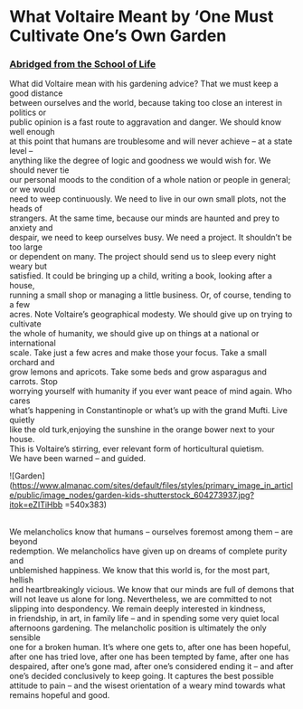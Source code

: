 # What Voltaire Meant by ‘One Must Cultivate One’s Own Garden

### [Abridged from the School of Life](https://www.theschooloflife.com/thebookoflife/cultivate-own-garden-voltaire/)

What did Voltaire mean with his gardening advice? That we must keep a good distance<br> 
between ourselves and the world, because taking too close an interest in politics or <br>
public opinion is a fast route to aggravation and danger. We should know well enough <br>
at this point that humans are troublesome and will never achieve – at a state level – <br>
anything like the degree of logic and goodness we would wish for. We should never tie <br>
our personal moods to the condition of a whole nation or people in general; or we would <br>
need to weep continuously. We need to live in our own small plots, not the heads of <br>
strangers. At the same time, because our minds are haunted and prey to anxiety and <br>
despair, we need to keep ourselves busy. We need a project. It shouldn’t be too large <br>
or dependent on many. The project should send us to sleep every night weary but <br>
satisfied. It could be bringing up a child, writing a book, looking after a house, <br>
running a small shop or managing a little business. Or, of course, tending to a few <br>
acres. Note Voltaire’s geographical modesty. We should give up on trying to cultivate <br>
the whole of humanity, we should give up on things at a national or international <br>
scale. Take just a few acres and make those your focus. Take a small orchard and <br>
grow lemons and apricots. Take some beds and grow asparagus and carrots. Stop <br>
worrying yourself with humanity if you ever want peace of mind again. Who cares <br>
what’s happening in Constantinople or what’s up with the grand Mufti. Live quietly <br>
like the old turk,enjoying the sunshine in the orange bower next to your house.<br>
This is Voltaire’s stirring, ever relevant form of horticultural quietism.<br>
We have been warned – and guided.<br>

 ![Garden](https://www.almanac.com/sites/default/files/styles/primary_image_in_article/public/image_nodes/garden-kids-shutterstock_604273937.jpg?itok=eZITiHbb =540x383)
 
<br>
We melancholics know that humans – ourselves foremost among them – are beyond <br>
redemption. We melancholics have given up on dreams of complete purity and <br>
unblemished happiness. We know that this world is, for the most part, hellish <br>
and heartbreakingly vicious. We know that our minds are full of demons that <br>
will not leave us alone for long. Nevertheless, we are committed to not <br>
slipping into despondency. We remain deeply interested in kindness, <br>
in friendship, in art, in family life – and in spending some very quiet local <br>
afternoons gardening. The melancholic position is ultimately the only sensible <br>
one for a broken human. It’s where one gets to, after one has been hopeful, <br>
after one has tried love, after one has been tempted by fame, after one has <br>
despaired, after one’s gone mad, after one’s considered ending it – and after <br>
one’s decided conclusively to keep going. It captures the best possible <br>
attitude to pain – and the wisest orientation of a weary mind towards what <br>
remains hopeful and good.<br>
